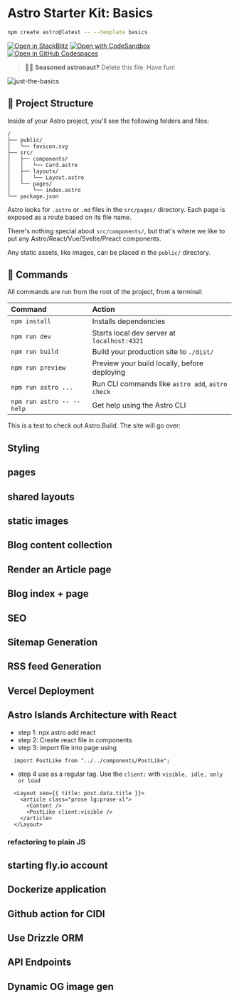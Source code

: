 # Astro Starter Kit: Basics

```sh
npm create astro@latest -- --template basics
```

[![Open in StackBlitz](https://developer.stackblitz.com/img/open_in_stackblitz.svg)](https://stackblitz.com/github/withastro/astro/tree/latest/examples/basics)
[![Open with CodeSandbox](https://assets.codesandbox.io/github/button-edit-lime.svg)](https://codesandbox.io/p/sandbox/github/withastro/astro/tree/latest/examples/basics)
[![Open in GitHub Codespaces](https://github.com/codespaces/badge.svg)](https://codespaces.new/withastro/astro?devcontainer_path=.devcontainer/basics/devcontainer.json)

> 🧑‍🚀 **Seasoned astronaut?** Delete this file. Have fun!

![just-the-basics](https://github.com/withastro/astro/assets/2244813/a0a5533c-a856-4198-8470-2d67b1d7c554)

## 🚀 Project Structure

Inside of your Astro project, you'll see the following folders and files:

```text
/
├── public/
│   └── favicon.svg
├── src/
│   ├── components/
│   │   └── Card.astro
│   ├── layouts/
│   │   └── Layout.astro
│   └── pages/
│       └── index.astro
└── package.json
```

Astro looks for `.astro` or `.md` files in the `src/pages/` directory. Each page is exposed as a route based on its file name.

There's nothing special about `src/components/`, but that's where we like to put any Astro/React/Vue/Svelte/Preact components.

Any static assets, like images, can be placed in the `public/` directory.

## 🧞 Commands

All commands are run from the root of the project, from a terminal:

| Command                   | Action                                           |
| :------------------------ | :----------------------------------------------- |
| `npm install`             | Installs dependencies                            |
| `npm run dev`             | Starts local dev server at `localhost:4321`      |
| `npm run build`           | Build your production site to `./dist/`          |
| `npm run preview`         | Preview your build locally, before deploying     |
| `npm run astro ...`       | Run CLI commands like `astro add`, `astro check` |
| `npm run astro -- --help` | Get help using the Astro CLI                     |

This is a test to check out Astro.Build. The site will go over:
## Styling 
## pages
## shared layouts
## static images 
## Blog content collection
## Render an Article page 
## Blog index + page 
## SEO 
## Sitemap Generation
## RSS feed Generation 
## Vercel Deployment
## Astro Islands Architecture with React
- step 1: npx astro add react
- step 2: Create react file in components
- step 3: import file into page using
``` tsx
  import PostLike from "../../components/PostLike";
```
- step 4 use as a regular tag. Use the `client:` with `visible, idle, only or load`  
``` tsx
  <Layout seo={{ title: post.data.title }}>
    <article class="prose lg:prose-xl">
      <Content />
      <PostLike client:visible />
    </article>
  </Layout>
```
### refactoring to plain JS 
## starting fly.io account 
## Dockerize application
## Github action for CIDI
## Use Drizzle ORM 
## API Endpoints
## Dynamic OG image gen 
